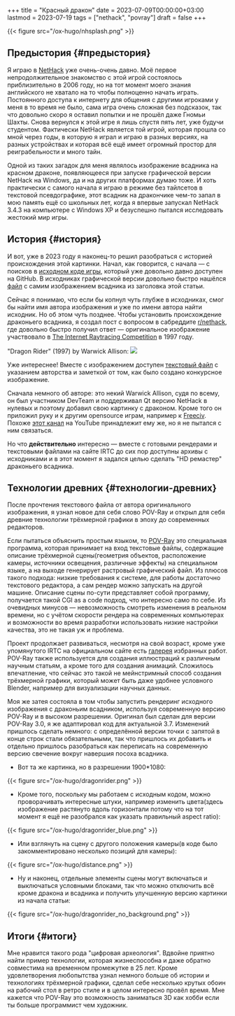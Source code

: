 +++
title = "Красный дракон"
date = 2023-07-09T00:00:00+03:00
lastmod = 2023-07-19
tags = ["nethack", "povray"]
draft = false
+++

{{< figure src="/ox-hugo/nhsplash.png" >}}


## Предыстория {#предыстория}

Я играю в [NetHack](https://nethack.org/) уже очень-очень давно. Моё первое непродолжительное знакомство с этой игрой состоялось приблизительно в 2006 году, но на тот момент моего знания английского не хватало на то чтобы полноценно начать играть. Постоянного доступа к интернету для общения с другими игроками у меня в то время не было, сама игра очень сложная без подсказок, так что довольно скоро я оставил попытки и не прошёл даже Гномьи Шахты. Снова вернулся к этой игре я лишь спустя пять лет, уже будучи студентом. Фактически NetHack является той игрой, которая прошла со мной через годы, в которую я играл и играю в разных версиях, на разных устройствах и которая всё ещё имеет огромный простор для реиграбельности и много тайн.

Одной из таких загадок для меня являлось изображение всадника на красном драконе, появляющееся при запуске графической версии NetHack на Windows, да и на других платформах думаю тоже. И хоть практически с самого начала я играю в режиме без тайлсетов в текстовой псевдографике, этот всадник на дракончике чем-то запал в мою память ещё со школьных лет, когда я впервые запускал NetHack 3.4.3 на компьютере с Windows XP и безуспешно пытался исследовать жестокий мир игры.


## История {#история}

И вот, уже в 2023 году я наконец-то решил разобраться с историей происхождения этой картинки. Начал, как говорится, с начала — с поисков в [исходном коде игры](https://github.com/NetHack/NetHack), который уже довольно давно доступен на GitHub. В исходниках графической версии довольно быстро нашёлся [файл](https://github.com/NetHack/NetHack/blob/NetHack-3.7/win/share/nhsplash.xpm) с самим изображением всадника из заголовка этой статьи.

Сейчас я понимаю, что если бы копнул чуть глубже в исходниках, смог бы найти имя автора изображения и уже по имени автора найти исходник. Но об этом чуть позднее. Чтобы установить происхождение драконьего всадника, я создал пост с вопросом в сабреддите [r/nethack](https://www.reddit.com/r/nethack/), где довольно быстро получил ответ — оригинальное изображение участвовало в [The Internet Raytracing Competition](https://www.irtc.org/) в 1997 году.

"Dragon Rider" (1997) by Warwick Allison:
![](/ox-hugo/dragonri.jpg)

Уже интереснее! Вместе с изображением доступен [текстовый файл](https://www.irtc.org/ftp/pub/stills/1997-08-31/dragonri.txt) с указанием авторства и заметкой от том, как было создано конкурсное изображение.

Сначала немного об авторе: это некий Warwick Allison, судя по всему, он был участником DevTeam и поддерживал Qt версию NetHack в нулевых и поэтому добавил свою картинку с драконом. Кроме того он приложил руку и к другим opensource играм, например к [Freeciv](http://freeciv.org/). Похоже [этот канал](https://www.youtube.com/@WarwickAllison) на YouTube принадлежит ему же, но я не пытался с ним связаться.

Но что **действительно** интересно — вместе с готовыми рендерами и текстовыми файлами на сайте IRTC до сих пор доступны архивы с исходниками и в этот момент я задался целью сделать "HD ремастер" драконьего всадника.


## Технологии древних {#технологии-древних}

После прочтения текстового файла от автора оригинального изображения, я узнал новое для себя слово POV-Ray и открыл для себя древние технологии трёхмерной графики в эпоху до современных редакторов.

Если пытаться объяснить простым языком, то [POV-Ray](http://www.povray.org/) это специальная программа, которая принимает на вход текстовые файлы, содержащие описание трёхмерной сцены(геометрия объектов, расположение камеры, источники освещения, различные эффекты) на специальном языке, а на выходе генерирует растровый графический файл. Из плюсов такого подхода: низкие требования к системе, для работы достаточно текстового редактора, а сам рендер можно запускать на другой машине. Описание сцены по-сути представляет собой программу, получается такой CGI as a code подход, что интересно само по себе. Из очевидных минусов — невозможность смотреть изменения в реальном времени, но с учётом скорости рендера на современных компьютерах и возможности во время разработки использовать низкие настройки качества, это не такая уж и проблема.

Проект продолжает развиваться, несмотря на свой возраст, кроме уже упомянутого IRTC на официальном сайте есть [галерея](https://hof.povray.org/) избранных работ. POV-Ray также используется для создания иллюстраций к различным научным статьям, а кроме того для создания анимаций. Сложилось впечатление, что сейчас это такой не мейнстримный способ создания трёхмерной графики, который может быть даже удобнее условного Blender, например для визуализации научных данных.

Моя же затея состояла в том чтобы запустить рендеринг исходного изображения с драконьим всадником, используя современную версию POV-Ray и в высоком разрешении. Оригинал был сделан для версии POV-Ray 3.0, я же адаптировал код для актуальной 3.7. Изменений пришлось сделать немного: с определённой версии точки с запятой в конце строк стали обязательными, так что пришлось их добавить и отдельно пришлось разобраться как переписать на современную версию свечение вокруг навершия посоха всадника.

-   Вот та же картинка, но в разрешении 1900\*1080:

{{< figure src="/ox-hugo/dragonrider.png" >}}

-   Кроме того, поскольку мы работаем с исходным кодом, можно проворачивать интересные штуки, например изменить цвета(здесь изображение растянуто вдоль горизонтали потому что на тот момент я ещё не разобрался как указать правильный aspect ratio):

{{< figure src="/ox-hugo/dragonrider_blue.png" >}}

-   Или взглянуть на сцену с другого положения камеры(в коде было закомментировано несколько позиций для камеры):

{{< figure src="/ox-hugo/distance.png" >}}

-   Ну и наконец, отдельные элементы сцены могут включаться и выключаться условными блоками, так что можно отключить всё кроме дракона и всадника и получить улучшенную версию картинки из начала статьи:

{{< figure src="/ox-hugo/dragonrider_no_background.png" >}}


## Итоги {#итоги}

Мне нравится такого рода "цифровая археология". Вдвойне приятно найти пример технологии, которая жизнеспособна и даже обратно совместима на временном промежутке в 25 лет. Кроме удовлетворения любопытства узнал немного больше об истории и технологиях трёхмерной графики, сделал себе несколько крутых обоин на рабочий стол в ретро стиле и в целом интересно провёл время. Мне кажется что POV-Ray это возможность заниматься 3D как хобби если ты больше программист чем художник.
